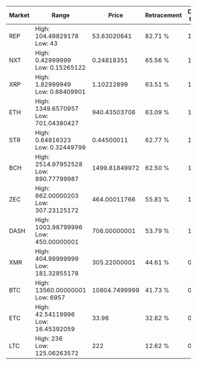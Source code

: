 | Market | Range | Price| Retracement | Doubles to 50% |
| --- | --- | --- | --- | --- |
| REP | High: 104.49829178<br />Low: 43 | 53.63020641 | 82.71 % | 1.38 |
| NXT | High: 0.42999999<br />Low: 0.15265122 | 0.24818351 | 65.56 % | 1.17 |
| XRP | High: 1.82999949<br />Low: 0.68409901 | 1.10222899 | 63.51 % | 1.14 |
| ETH | High: 1349.6570957<br />Low: 701.04380427 | 940.43503708 | 63.09 % | 1.09 |
| STR | High: 0.64816323<br />Low: 0.32449799 | 0.44500011 | 62.77 % | 1.09 |
| BCH | High: 2514.97952528<br />Low: 890.77799987 | 1499.81849972 | 62.50 % | 1.14 |
| ZEC | High: 662.00000203<br />Low: 307.23125172 | 464.00011766 | 55.81 % | 1.04 |
| DASH | High: 1003.98799996<br />Low: 450.00000001 | 706.00000001 | 53.79 % | 1.03 |
| XMR | High: 404.99999999<br />Low: 181.32855178 | 305.22000001 | 44.61 % | 0.00 |
| BTC | High: 13560.00000001<br />Low: 6957 | 10804.7499999 | 41.73 % | 0.00 |
| ETC | High: 42.54119996<br />Low: 16.45392059 | 33.98 | 32.82 % | 0.00 |
| LTC | High: 236<br />Low: 125.06263572 | 222 | 12.62 % | 0.00 |
